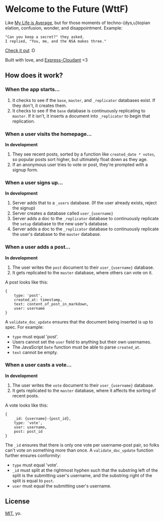 # Welcome to the Future (WttF)

[demo]: http://lolcomingsoon.com

Like [My Life is Average](http://mylifeisaverage.com/), but for those moments of techno-{dys,u}topian elation, confusion, wonder, and disappointment. Example:

    "Can you keep a secret?" they asked.
    I replied, "You, me, and the NSA makes three."

[Check it out][demo] :D

Built with love, and [Express-Cloudant](http://express-cloudant.herokuapp.com/) <3

## How does it work?

### When the app starts...

1. It checks to see if the `base`, `master`, and `_replicator` databases exist. If they don't, it creates them.
2. It checks to see if the `base` database is continuously replicating to `master`. If it isn't, it inserts a document into `_replicator` to begin that replication.

### When a user visits the homepage...

**In development**

1. They see recent posts, sorted by a function like `created_date * votes`, so popular posts sort higher, but ultimately float down as they age.
2. If an anonymous user tries to vote or post, they're prompted with a signup form.

### When a user signs up...

**In development**

1. Server adds that to a `_users` database. (If the user already exists, reject the signup)
2. Server creates a database called `user_{username}`
3. Server adds a doc to the `_replicator` database to continuously replicate the `setup` database to the new user's database.
4. Server adds a doc to the `_replicator` database to continuously replicate the user's database to the `master` database.

### When a user adds a post...

**In development**

1. The user writes the `post` document to their `user_{username}` database.
2. It gets replicated to the `master` database, where others can vote on it.

A post looks like this:

    {
        type: 'post',
        created_at: timestamp,
        text: content_of_post_in_markdown,
        user: username
    }

A `validate_doc_update` ensures that the document being inserted is up to spec. For example:

* `type` must equal 'post'.
* Users cannot set the `user` field to anything but their own usernames.
* The JavaScript `Date` function must be able to parse `created_at`.
* `text` cannot be empty.

### When a user casts a vote...

**In development**

1. The user writes the `vote` document to their `user_{username}` database.
2. It gets replicated to the `master` database, where it affects the sorting of recent posts.

A vote looks like this:

    {
        _id: {username}-{post_id},
        type: 'vote',
        user: username,
        post: post_id
    }

The `_id` ensures that there is only one vote per username-post pair, so folks can't vote on something more than once. A `validate_doc_update` function further ensures conformity:

* `type` must equal 'vote'.
* `_id` must split at the rightmost hyphen such that the substring left of the split is the submitting user's username, and the substring right of the split is equal to `post`.
* `user` must equal the submitting user's username.

## License

[MIT](http://opensource.org/licenses/MIT), yo.